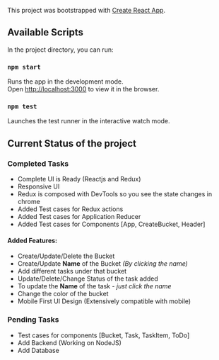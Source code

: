 This project was bootstrapped with [Create React App](https://github.com/facebook/create-react-app).

## Available Scripts

In the project directory, you can run:

### `npm start`

Runs the app in the development mode.<br />
Open [http://localhost:3000](http://localhost:3000) to view it in the browser.

### `npm test`

Launches the test runner in the interactive watch mode.

## Current Status of the project

### Completed Tasks

- Complete UI is Ready (Reactjs and Redux)
- Responsive UI
- Redux is composed with DevTools so you see the state changes in chrome
- Added Test cases for Redux actions
- Added Test cases for Application Reducer
- Added Test cases for Components [App, CreateBucket, Header]

#### Added Features:

- Create/Update/Delete the Bucket
- Create/Update **Name** of the Bucket _(By clicking the name)_
- Add different tasks under that bucket
- Update/Delete/Change Status of the task added
- To update the **Name** of the task - _just click the name_
- Change the color of the bucket
- Mobile First UI Design (Extensively compatible with mobile)

### Pending Tasks

- Test cases for components [Bucket, Task, TaskItem, ToDo]
- Add Backend (Working on NodeJS)
- Add Database
